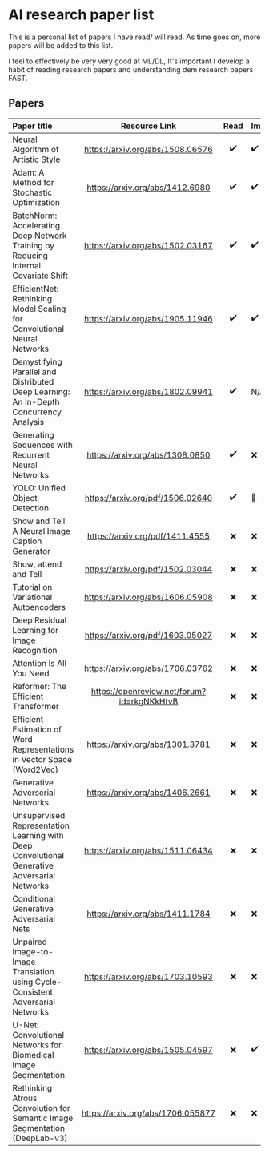 # AI research paper list

This is a personal list of papers I have read/ will read.
As time goes on, more papers will be added to this list.

I feel to effectively be very very good at ML/DL, It's important I develop a habit of reading research papers and understanding dem research papers FAST.

## Papers

| Paper title                                                                                  |               Resource Link                | Read | Implemented |
| :------------------------------------------------------------------------------------------- | :----------------------------------------: | :--: | :---------- |
| Neural Algorithm of Artistic Style                                                           |      https://arxiv.org/abs/1508.06576      |  ✔️  | ✔️          |
| Adam: A Method for Stochastic Optimization                                                   |      https://arxiv.org/abs/1412.6980       |  ✔️  | ✔️          |
| BatchNorm: Accelerating Deep Network Training by Reducing Internal Covariate Shift           |      https://arxiv.org/abs/1502.03167      |  ✔️  | ✔️          |
| EfficientNet: Rethinking Model Scaling for Convolutional Neural Networks                     |      https://arxiv.org/abs/1905.11946      |  ✔️  | ✔️          |
| Demystifying Parallel and Distributed Deep Learning: An In-Depth Concurrency Analysis        |      https://arxiv.org/abs/1802.09941      |  ✔️  | N/A          |
| Generating Sequences with Recurrent Neural Networks                                          |      https://arxiv.org/abs/1308.0850       |  ✔️  | ❌          |
| YOLO: Unified Object Detection                                                               |      https://arxiv.org/pdf/1506.02640      |  ✔️  | 🚧          |
| Show and Tell: A Neural Image Caption Generator                                              |      https://arxiv.org/pdf/1411.4555       |  ❌  | ❌          |
| Show, attend and Tell                                                                        |      https://arxiv.org/pdf/1502.03044      |  ❌  | ❌          |
| Tutorial on Variational Autoencoders                                                         |      https://arxiv.org/abs/1606.05908      |  ❌  | ❌          |
| Deep Residual Learning for Image Recognition                                                 |      https://arxiv.org/pdf/1603.05027      |  ❌  | ❌          |
| Attention Is All You Need                                                                    |      https://arxiv.org/abs/1706.03762      |  ❌  | ❌          |
| Reformer: The Efficient Transformer                                                          | https://openreview.net/forum?id=rkgNKkHtvB |  ❌  | ❌          |
| Efficient Estimation of Word Representations in Vector Space (Word2Vec)                      |      https://arxiv.org/abs/1301.3781       |  ❌  | ❌          |
| Generative Adverserial Networks                                                              |      https://arxiv.org/abs/1406.2661       |  ❌  | ❌          |
| Unsupervised Representation Learning with Deep Convolutional Generative Adversarial Networks |      https://arxiv.org/abs/1511.06434      |  ❌  | ❌          |
| Conditional Generative Adversarial Nets                                                      |      https://arxiv.org/abs/1411.1784       |  ❌  | ❌          |
| Unpaired Image-to-Image Translation using Cycle-Consistent Adversarial Networks              |      https://arxiv.org/abs/1703.10593      |  ❌  | ❌          |
| U-Net: Convolutional Networks for Biomedical Image Segmentation                              |      https://arxiv.org/abs/1505.04597      |  ❌  | ✔️          |
| Rethinking Atrous Convolution for Semantic Image Segmentation (DeepLab-v3)                   |     https://arxiv.org/abs/1706.055877      |  ❌  | ❌          |
